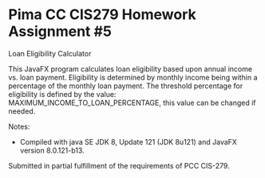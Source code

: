 # Pima CC CIS279 Homework Assignment #5

Loan Eligibility Calculator

This JavaFX program calculates loan eligibility based upon annual income vs. loan payment. Eligibility is determined by monthly income being within a percentage of the monthly loan payment. The threshold percentage for eligibility is defined by the value: MAXIMUM_INCOME_TO_LOAN_PERCENTAGE, this value can be changed if needed.

Notes: 
* Compiled with java SE JDK 8, Update 121 (JDK 8u121) and JavaFX version 8.0.121-b13.

Submitted in partial fulfillment of the requirements of PCC CIS-279.

